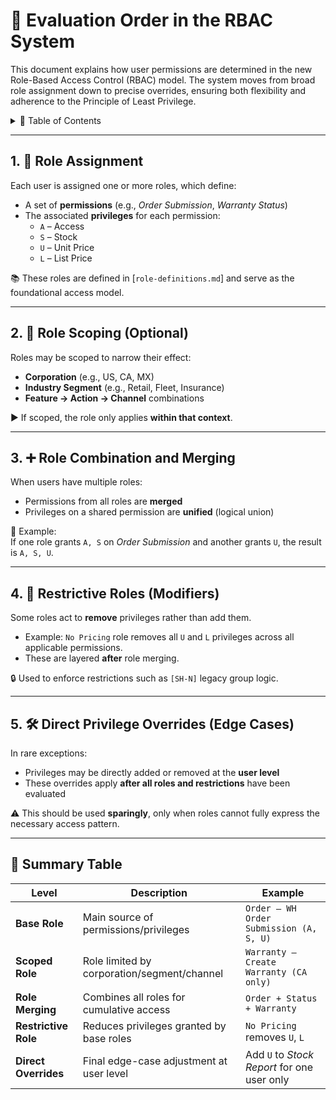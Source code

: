 # 🧮 Evaluation Order in the RBAC System

This document explains how user permissions are determined in the new Role-Based Access Control (RBAC) model. The system moves from broad role assignment down to precise overrides, ensuring both flexibility and adherence to the Principle of Least Privilege.

<details>
<summary>📑 Table of Contents</summary>

- [1. 🧱 Role Assignment](#1-🧱-role-assignment)
- [2. 🧭 Role Scoping (Optional)](#2-🧭-role-scope-optional)
- [3. ➕ Role Combination and Merging](#3-➕-role-combination-and-merging)
- [4. 🚫 Restrictive Roles (Modifiers)](#4-🚫-restrictive-roles-modifiers)
- [5. 🛠️ Direct Privilege Overrides (Edge Cases)](#5-🛠️-direct-privilege-overrides-edge-cases)
- [🔁 Summary Table](#️-summary-table)

</details>

---

## 1. 🧱 Role Assignment

Each user is assigned one or more roles, which define:

- A set of **permissions** (e.g., *Order Submission*, *Warranty Status*)
- The associated **privileges** for each permission:
  - `A` – Access
  - `S` – Stock
  - `U` – Unit Price
  - `L` – List Price

📚 These roles are defined in [`role-definitions.md`] and serve as the foundational access model.

---

## 2. 🧭 Role Scoping (Optional)

Roles may be scoped to narrow their effect:

- **Corporation** (e.g., US, CA, MX)
- **Industry Segment** (e.g., Retail, Fleet, Insurance)
- **Feature → Action → Channel** combinations

▶ If scoped, the role only applies **within that context**.

---

## 3. ➕ Role Combination and Merging

When users have multiple roles:

- Permissions from all roles are **merged**
- Privileges on a shared permission are **unified** (logical union)

📝 Example:  
If one role grants `A, S` on *Order Submission* and another grants `U`, the result is `A, S, U`.

---

## 4. 🚫 Restrictive Roles (Modifiers)

Some roles act to **remove** privileges rather than add them.

- Example: `No Pricing` role removes all `U` and `L` privileges across all applicable permissions.
- These are layered **after** role merging.

🔒 Used to enforce restrictions such as `[SH-N]` legacy group logic.

---

## 5. 🛠️ Direct Privilege Overrides (Edge Cases)

In rare exceptions:

- Privileges may be directly added or removed at the **user level**
- These overrides apply **after all roles and restrictions** have been evaluated

⚠️ This should be used **sparingly**, only when roles cannot fully express the necessary access pattern.

---

## 🔁 Summary Table

| Level                    | Description                                           | Example                                     |
|--------------------------|-------------------------------------------------------|---------------------------------------------|
| **Base Role**            | Main source of permissions/privileges                | `Order – WH Order Submission (A, S, U)`     |
| **Scoped Role**          | Role limited by corporation/segment/channel          | `Warranty – Create Warranty (CA only)`      |
| **Role Merging**         | Combines all roles for cumulative access             | `Order + Status + Warranty`                 |
| **Restrictive Role**     | Reduces privileges granted by base roles             | `No Pricing` removes `U`, `L`               |
| **Direct Overrides**     | Final edge-case adjustment at user level             | Add `U` to *Stock Report* for one user only |
